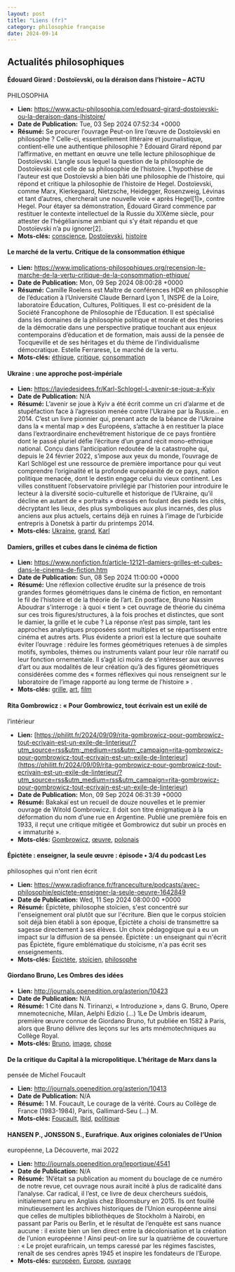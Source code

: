 ```yaml
---
layout: post
title: "Liens (fr)"
category: philosophie française
date: 2024-09-14
---
```

## Actualités philosophiques

#### Édouard Girard : Dostoïevski, ou la déraison dans l’histoire – ACTU
PHILOSOPHIA

  * **Lien:** <https://www.actu-philosophia.com/edouard-girard-dostoievski-ou-la-deraison-dans-lhistoire/>
  * **Date de Publication:** Tue, 03 Sep 2024 07:52:34 +0000
  * **Résumé:** Se procurer l’ouvrage Peut-on lire l’œuvre de Dostoïevski en philosophe ? Celle-ci, essentiellement littéraire et journalistique, contient-elle une authentique philosophie ? Édouard Girard répond par l’affirmative, en mettant en œuvre une telle lecture philosophique de Dostoïevski. L’angle sous lequel la question de la philosophie de Dostoïevski est celle de sa philosophie de l’histoire. L’hypothèse de l’auteur est que Dostoïevski a bien bâti une philosophie de l’histoire, qui répond et critique la philosophie de l’histoire de Hegel. Dostoïevski, comme Marx, Kierkegaard, Nietzsche, Heidegger, Rosenzweig, Lévinas et tant d’autres, chercherait une nouvelle voie « après Hegel[1]», contre Hegel. Pour étayer sa démonstration, Édouard Girard commence par restituer le contexte intellectuel de la Russie du XIXème siècle, pour attester de l’hégélianisme ambiant qui s’y était répandu et que Dostoïevski n’a pu ignorer[2].
  * **Mots-clés:** [conscience](conscience), [Dostoïevski](Dostoïevski), [histoire](histoire)

#### Le marché de la vertu. Critique de la consommation éthique

  * **Lien:** <https://www.implications-philosophiques.org/recension-le-marche-de-la-vertu-critique-de-la-consommation-ethique/>
  * **Date de Publication:** Mon, 09 Sep 2024 08:00:28 +0000
  * **Résumé:** Camille Roelens est Maître de conférences HDR en philosophie de l’éducation à l’Université Claude Bernard Lyon 1, INSPE de la Loire, laboratoire Éducation, Cultures, Politiques. Il est co-président de la Société Francophone de Philosophie de l’Éducation. Il est spécialisé dans les domaines de la philosophie politique et morale et des théories de la démocratie dans une perspective pratique touchant aux enjeux contemporains d’éducation et de formation, mais aussi de la pensée de Tocqueville et de ses héritages et du thème de l’individualisme démocratique. Estelle Ferrarese, Le marché de la vertu.
  * **Mots-clés:** [éthique](éthique), [critique](critique), [consommation](consommation)

#### Ukraine : une approche post-impériale

  * **Lien:** <https://laviedesidees.fr/Karl-Schlogel-L-avenir-se-joue-a-Kyiv>
  * **Date de Publication:** N/A
  * **Résumé:** L’avenir se joue à Kyiv a été écrit comme un cri d’alarme et de stupéfaction face à l’agression menée contre l’Ukraine par la Russie… en 2014. C’est un livre pionnier qui, prenant acte de la béance de l’Ukraine dans la « mental map » des Européens, s’attache à en restituer la place dans l’extraordinaire enchevêtrement historique de ce pays frontière dont le passé pluriel défie l’écriture d’un grand récit mono-ethnique national. Conçu dans l’anticipation redoutée de la catastrophe qui, depuis le 24 février 2022, s’impose aux yeux du monde, l’ouvrage de Karl Schlögel est une ressource de première importance pour qui veut comprendre l’originalité et la profonde européanité de ce pays, nation politique menacée, dont le destin engage celui du vieux continent. Les villes constituent l’observatoire privilégié par l’historien pour introduire le lecteur à la diversité socio-culturelle et historique de l’Ukraine, qu’il décline en autant de « portraits » dressés en foulant des pieds les cités, décryptant les lieux, des plus symboliques aux plus incarnés, des plus anciens aux plus actuels, certains déjà en ruines à l’image de l’urbicide entrepris à Donetsk à partir du printemps 2014.
  * **Mots-clés:** [Ukraine](Ukraine), [grand](grand), [Karl](Karl)

#### Damiers, grilles et cubes dans le cinéma de fiction

  * **Lien:** <https://www.nonfiction.fr/article-12121-damiers-grilles-et-cubes-dans-le-cinema-de-fiction.htm>
  * **Date de Publication:** Sun, 08 Sep 2024 11:00:00 +0000
  * **Résumé:** Une réflexion collective érudite sur la présence de trois grandes formes géométriques dans le cinéma de fiction, en remontant le fil de l’histoire et de la théorie de l’art. En postface, Bruno Nassim Aboudrar s’interroge : à quoi « tient » cet ouvrage de théorie du cinéma sur ces trois figures/structures, à la fois proches et distinctes, que sont le damier, la grille et le cube ? La réponse n’est pas simple, tant les approches analytiques proposées sont multiples et se répartissent entre cinéma et autres arts. Plus évidente a priori est la lecture que souhaite éviter l’ouvrage : réduire les formes géométriques retenues à de simples motifs, symboles, thèmes ou instruments valant pour leur rôle narratif ou leur fonction ornementale. Il s’agit ici moins de s’intéresser aux œuvres d’art ou aux modalités de leur création qu’à des figures géométriques considérées comme des « formes réflexives qui nous renseignent sur le laboratoire de l’image rapporté au long terme de l’histoire » .
  * **Mots-clés:** [grille](grille), [art](art), [film](film)

#### Rita Gombrowicz : « Pour Gombrowicz, tout écrivain est un exilé de
l’intérieur

  * **Lien:** [https://philitt.fr/2024/09/09/rita-gombrowicz-pour-gombrowicz-tout-ecrivain-est-un-exile-de-linterieur/?utm_source=rss&utm;_medium=rss&utm;_campaign=rita-gombrowicz-pour-gombrowicz-tout-ecrivain-est-un-exile-de-linterieur](https://philitt.fr/2024/09/09/rita-gombrowicz-pour-gombrowicz-tout-ecrivain-est-un-exile-de-linterieur/?utm_source=rss&utm_medium=rss&utm_campaign=rita-gombrowicz-pour-gombrowicz-tout-ecrivain-est-un-exile-de-linterieur)
  * **Date de Publication:** Mon, 09 Sep 2024 06:31:39 +0000
  * **Résumé:** Bakakaï est un recueil de douze nouvelles et le premier ouvrage de Witold Gombrowicz. Il doit son titre énigmatique à la déformation du nom d’une rue en Argentine. Publié une première fois en 1933, il reçut une critique mitigée et Gombrowicz dut subir un procès en « immaturité ».
  * **Mots-clés:** [Gombrowicz](Gombrowicz), [œuvre](œuvre), [polonais](polonais)

#### Épictète : enseigner, la seule œuvre : épisode • 3/4 du podcast Les
philosophes qui n'ont rien écrit

  * **Lien:** <https://www.radiofrance.fr/franceculture/podcasts/avec-philosophie/epictete-enseigner-la-seule-oeuvre-1642849>
  * **Date de Publication:** Wed, 11 Sep 2024 08:00:00 +0000
  * **Résumé:** Épictète, philosophe stoïcien, s'est concentré sur l'enseignement oral plutôt que sur l'écriture. Bien que le corpus stoïcien soit déjà bien établi à son époque, Épictète a choisi de transmettre sa sagesse directement à ses élèves. Un choix pédagogique qui a eu un impact sur la diffusion de sa pensée. Épictète : un enseignant qui n'écrit pas Épictète, figure emblématique du stoïcisme, n'a pas écrit ses enseignements.
  * **Mots-clés:** [Épictète](Épictète), [stoïcien](stoïcien), [philosophe](philosophe)

#### Giordano Bruno, Les Ombres des idées

  * **Lien:** <http://journals.openedition.org/asterion/10423>
  * **Date de Publication:** N/A
  * **Résumé:** 1 Cité dans N. Tirinanzi, « Introduzione », dans G. Bruno, Opere mnemotecniche, Milan, Aelphi Edizio (...) 1Le De Umbris idearum, première œuvre connue de Giordano Bruno, fut publiée en 1582 à Paris, alors que Bruno délivre des leçons sur les arts mnémotechniques au Collège Royal.
  * **Mots-clés:** [Bruno](Bruno), [image](image), [chose](chose)

#### De la critique du Capital à la micropolitique. L’héritage de Marx dans la
pensée de Michel Foucault

  * **Lien:** <http://journals.openedition.org/asterion/10413>
  * **Date de Publication:** N/A
  * **Résumé:** 1 M. Foucault, Le courage de la vérité. Cours au Collège de France (1983-1984), Paris, Gallimard-Seu (...) M.
  * **Mots-clés:** [Foucault](Foucault), [Ibid](Ibid), [politique](politique)

#### HANSEN P., JONSSON S., Eurafrique. Aux origines coloniales de l’Union
européenne, La Découverte, mai 2022

  * **Lien:** <http://journals.openedition.org/leportique/4541>
  * **Date de Publication:** N/A
  * **Résumé:** 1N’était sa publication au moment du bouclage de ce numéro de notre revue, cet ouvrage nous aurait incité à plus de radicalité dans l’analyse. Car radical, il l’est, ce livre de deux chercheurs suédois, initialement paru en Anglais chez Bloomsbury en 2015. Ils ont fouillé minutieusement les archives historiques de l’Union européenne ainsi que celles de multiples bibliothèques de Stockholm à Nairobi, en passant par Paris ou Berlin, et le résultat de l’enquête est sans nuance aucune : il existe bien un lien direct entre la décolonisation et la création de l’union européenne ! Ainsi peut-on lire sur la quatrième de couverture : « Le projet eurafricain, un temps caressé par les régimes fascistes, renaît de ses cendres après 1945 et inspire les fondateurs de l’Europe.
  * **Mots-clés:** [européen](européen), [Europe](Europe), [ouvrage](ouvrage)

